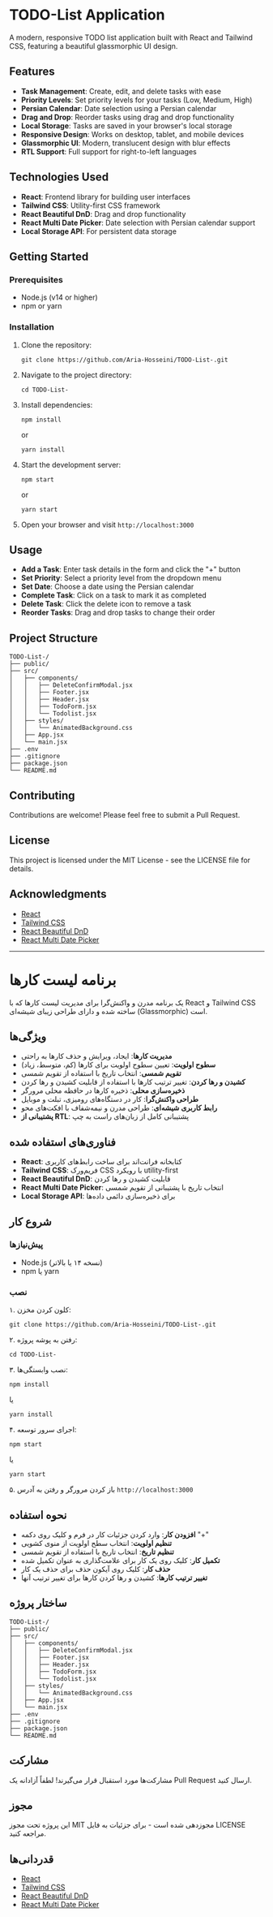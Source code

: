 # TODO-List Application

A modern, responsive TODO list application built with React and Tailwind CSS, featuring a beautiful glassmorphic UI design.

## Features

- **Task Management**: Create, edit, and delete tasks with ease
- **Priority Levels**: Set priority levels for your tasks (Low, Medium, High)
- **Persian Calendar**: Date selection using a Persian calendar
- **Drag and Drop**: Reorder tasks using drag and drop functionality
- **Local Storage**: Tasks are saved in your browser's local storage
- **Responsive Design**: Works on desktop, tablet, and mobile devices
- **Glassmorphic UI**: Modern, translucent design with blur effects
- **RTL Support**: Full support for right-to-left languages

## Technologies Used

- **React**: Frontend library for building user interfaces
- **Tailwind CSS**: Utility-first CSS framework
- **React Beautiful DnD**: Drag and drop functionality
- **React Multi Date Picker**: Date selection with Persian calendar support
- **Local Storage API**: For persistent data storage

## Getting Started

### Prerequisites

- Node.js (v14 or higher)
- npm or yarn

### Installation

1. Clone the repository:
   ```
   git clone https://github.com/Aria-Hosseini/TODO-List-.git
   ```

2. Navigate to the project directory:
   ```
   cd TODO-List-
   ```

3. Install dependencies:
   ```
   npm install
   ```
   or
   ```
   yarn install
   ```

4. Start the development server:
   ```
   npm start
   ```
   or
   ```
   yarn start
   ```

5. Open your browser and visit `http://localhost:3000`

## Usage

- **Add a Task**: Enter task details in the form and click the "+" button
- **Set Priority**: Select a priority level from the dropdown menu
- **Set Date**: Choose a date using the Persian calendar
- **Complete Task**: Click on a task to mark it as completed
- **Delete Task**: Click the delete icon to remove a task
- **Reorder Tasks**: Drag and drop tasks to change their order

## Project Structure

```
TODO-List-/
├── public/
├── src/
│   ├── components/
│   │   ├── DeleteConfirmModal.jsx
│   │   ├── Footer.jsx
│   │   ├── Header.jsx
│   │   ├── TodoForm.jsx
│   │   └── Todolist.jsx
│   ├── styles/
│   │   └── AnimatedBackground.css
│   ├── App.jsx
│   └── main.jsx
├── .env
├── .gitignore
├── package.json
└── README.md
```

## Contributing

Contributions are welcome! Please feel free to submit a Pull Request.

## License

This project is licensed under the MIT License - see the LICENSE file for details.

## Acknowledgments

- [React](https://reactjs.org/)
- [Tailwind CSS](https://tailwindcss.com/)
- [React Beautiful DnD](https://github.com/atlassian/react-beautiful-dnd)
- [React Multi Date Picker](https://github.com/shahabyazdi/react-multi-date-picker)

---

# برنامه لیست کارها

یک برنامه مدرن و واکنش‌گرا برای مدیریت لیست کارها که با React و Tailwind CSS ساخته شده و دارای طراحی زیبای شیشه‌ای (Glassmorphic) است.

## ویژگی‌ها

- **مدیریت کارها**: ایجاد، ویرایش و حذف کارها به راحتی
- **سطوح اولویت**: تعیین سطوح اولویت برای کارها (کم، متوسط، زیاد)
- **تقویم شمسی**: انتخاب تاریخ با استفاده از تقویم شمسی
- **کشیدن و رها کردن**: تغییر ترتیب کارها با استفاده از قابلیت کشیدن و رها کردن
- **ذخیره‌سازی محلی**: ذخیره کارها در حافظه محلی مرورگر
- **طراحی واکنش‌گرا**: کار در دستگاه‌های رومیزی، تبلت و موبایل
- **رابط کاربری شیشه‌ای**: طراحی مدرن و نیمه‌شفاف با افکت‌های محو
- **پشتیبانی از RTL**: پشتیبانی کامل از زبان‌های راست به چپ

## فناوری‌های استفاده شده

- **React**: کتابخانه فرانت‌اند برای ساخت رابط‌های کاربری
- **Tailwind CSS**: فریم‌ورک CSS با رویکرد utility-first
- **React Beautiful DnD**: قابلیت کشیدن و رها کردن
- **React Multi Date Picker**: انتخاب تاریخ با پشتیبانی از تقویم شمسی
- **Local Storage API**: برای ذخیره‌سازی دائمی داده‌ها

## شروع کار

### پیش‌نیازها

- Node.js (نسخه ۱۴ یا بالاتر)
- npm یا yarn

### نصب

۱. کلون کردن مخزن:
   ```
   git clone https://github.com/Aria-Hosseini/TODO-List-.git
   ```

۲. رفتن به پوشه پروژه:
   ```
   cd TODO-List-
   ```

۳. نصب وابستگی‌ها:
   ```
   npm install
   ```
   یا
   ```
   yarn install
   ```

۴. اجرای سرور توسعه:
   ```
   npm start
   ```
   یا
   ```
   yarn start
   ```

۵. باز کردن مرورگر و رفتن به آدرس `http://localhost:3000`

## نحوه استفاده

- **افزودن کار**: وارد کردن جزئیات کار در فرم و کلیک روی دکمه "+"
- **تنظیم اولویت**: انتخاب سطح اولویت از منوی کشویی
- **تنظیم تاریخ**: انتخاب تاریخ با استفاده از تقویم شمسی
- **تکمیل کار**: کلیک روی یک کار برای علامت‌گذاری به عنوان تکمیل شده
- **حذف کار**: کلیک روی آیکون حذف برای حذف یک کار
- **تغییر ترتیب کارها**: کشیدن و رها کردن کارها برای تغییر ترتیب آنها

## ساختار پروژه

```
TODO-List-/
├── public/
├── src/
│   ├── components/
│   │   ├── DeleteConfirmModal.jsx
│   │   ├── Footer.jsx
│   │   ├── Header.jsx
│   │   ├── TodoForm.jsx
│   │   └── Todolist.jsx
│   ├── styles/
│   │   └── AnimatedBackground.css
│   ├── App.jsx
│   └── main.jsx
├── .env
├── .gitignore
├── package.json
└── README.md
```

## مشارکت

مشارکت‌ها مورد استقبال قرار می‌گیرند! لطفاً آزادانه یک Pull Request ارسال کنید.

## مجوز

این پروژه تحت مجوز MIT مجوزدهی شده است - برای جزئیات به فایل LICENSE مراجعه کنید.

## قدردانی‌ها

- [React](https://reactjs.org/)
- [Tailwind CSS](https://tailwindcss.com/)
- [React Beautiful DnD](https://github.com/atlassian/react-beautiful-dnd)
- [React Multi Date Picker](https://github.com/shahabyazdi/react-multi-date-picker)

